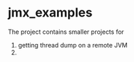 jmx_examples
============


The project contains smaller projects  for 

1. getting thread dump on a remote JVM
2. 
